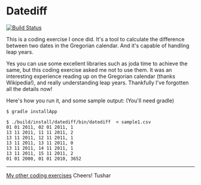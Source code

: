 Datediff
========

[![Build Status](https://travis-ci.org/pokle/coding-exercise-java-datediff.svg?branch=master)](https://travis-ci.org/pokle/coding-exercise-java-datediff)

This is a coding exercise I once did. It's a tool to calculate the difference between two dates in the Gregorian calendar. And it's capable of handling leap years.

Yes you can use some excellent libraries such as joda time to achieve the same, but this coding exercise asked me not to use them. It was an interesting experience reading up on the Gregorian calendar (thanks Wikipedia!), and really understanding leap years. Thankfully I've forgotten all the details now!

Here's how you run it, and some sample output: (You'll need gradle)

    $ gradle installApp

    $ ./build/install/datediff/bin/datediff  < sample1.csv
    01 01 2011, 02 01 2011, 1
	13 11 2011, 11 11 2011, 2
	13 11 2011, 12 11 2011, 1
	13 11 2011, 13 11 2011, 0
	13 11 2011, 14 11 2011, 1
	13 11 2011, 15 11 2011, 2
	01 01 2000, 01 01 2010, 3652

----
[My other coding exercises](https://github.com/search?q=user%3Apokle+coding-exercise)
Cheers!
Tushar

